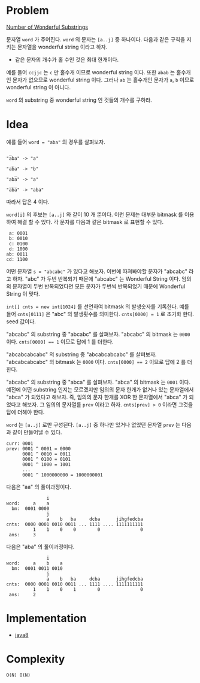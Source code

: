 # Problem

[Number of Wonderful Substrings](https://leetcode.com/problems/number-of-wonderful-substrings/)

문자열 `word` 가 주어진다. `word` 의 문자는 `[a..j]` 중 하나이다.
다음과 같은 규칙을 지키는 문자열을 wonderful string 이라고 하자.

* 같은 문자의 개수가 홀 수인 것은 최대 한개이다.

예를 들어 `ccjjc` 는 `c` 만 홀수개 이므로 wonderful string 이다. 또한
`abab` 는 홀수개인 문자가 없으므로 wonderful string 이다. 그러나 `ab`
는 홀수개인 문자가 `a`, `b` 이므로 wonderful string 이 아니다.

`word` 의 substring 중 wonderful string 인 것들의 개수를 구하라.

# Idea

예를 들어 `word = "aba"` 의 경우를 살펴보자.

```
 _
"aba" -> "a"
  _
"aba" -> "b"
   _
"aba" -> "a"
 ___
"aba" -> "aba"
```

따라서 답은 4 이다.

`word[i]` 의 후보는 `[a..j]` 와 같이 10 개 뿐이다. 이런 문제는
대부분 bitmask 를 이용하여 해결 할 수 있다. 각 문자를 다음과 같은 
bitmask 로 표현할 수 있다.

```
 a: 0001
 b: 0010
 c: 0100
 d: 1000
ab: 0011
cd: 1100
```

어떤 문자열 `s = "abcabc"` 가 있다고 해보자. 이번에 따져봐야할 문자가
"abcabc" 라고 하자. "abc" 가 두번 반복되기 때문에 "abcabc" 는
Wonderful String 이다. 임의의 문자열이 두번 반복되었다면 모든 문자가
두번씩 반복되었기 때문에 Wonderful String 이 맞다.

`int[] cnts = new int[1024]` 를 선언하여 bitmask 의 발생숫자를
기록한다. 예를 들어 `cnts[0111]` 은 "abc" 의 발생횟수를 의미한다.
`cnts[0000] = 1` 로 초기화 한다. seed 값이다.

"abcabc" 의 substring 중 "abcabc" 를 살펴보자. "abcabc" 의 bitmask 는
`0000` 이다. `cnts[0000] == 1` 이므로 답에 1 를 더한다.

"abcabcabcabc" 의 substring 중 "abcabcabcabc" 를
살펴보자. "abcabcabcabc" 의 bitmask 는 `0000` 이다. `cnts[0000] == 2`
이므로 답에 2 를 더한다.

"abcabc" 의 substring 중 "abca" 를 살펴보자. "abca" 의 bitmask 는
`0001` 이다. 예전에 어떤 substring 인지는 모르겠지만 임의의 문자
한개가 없거나 있는 문자열에서 "abca" 가 되었다고 해보자. 즉, 임의의
문자 한개를 XOR 한 문자열에서 "abca" 가 되었다고 해보자. 그 임의의
문자열를 `prev` 이라고 하자.  `cnts[prev] > 0` 이라면 그것을 답에 더해야
한다.

`word` 는 `[a..j]` 로만 구성된다. `[a..j]` 중 하나만 있거나 없었던
문자열 `prev` 는 다음과 같이 만들어낼 수 있다.

```
curr: 0001
prev: 0001 ^ 0001 = 0000
      0001 ^ 0010 = 0011
      0001 ^ 0100 = 0101
      0001 ^ 1000 = 1001
      ...
      0001 ^ 1000000000 = 1000000001
```

다음은 "aa" 의 풀이과정이다.

```
               i
word:     a    a    
  bm:  0001 0000
               j
               a    b   ba     dcba      jihgfedcba
cnts:  0000 0001 0010 0011 ... 1111 .... 1111111111
          1    1    0    0        0               0
 ans:     3
```

다음은 "aba" 의 풀이과정이다.

```       
               i
word:     a    b    a
  bm:  0001 0011 0010
               j
               a    b   ba     dcba      jihgfedcba
cnts:  0000 0001 0010 0011 ... 1111 .... 1111111111
          1    1    0    1        0               0
 ans:     2
```

# Implementation

* [java8](MainApp.java)

# Complexity

```
O(N) O(N)
```

